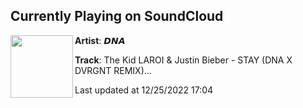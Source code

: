 ## Currently Playing on SoundCloud

[<img align="left" width="100" src="https://i1.sndcdn.com/artworks-rReznawIzS6AxC7Q-C81zrQ-t500x500.jpg">](https://soundcloud.com/officialwerdna/the-kid-laroi-justin-bieber-stay-dna-x-dvrgnt-remix-1)

**Artist**: 𝘿𝙉𝘼 

**Track**: The Kid LAROI & Justin Bieber - STAY (DNA X DVRGNT REMIX)...

Last updated at 12/25/2022 17:04
